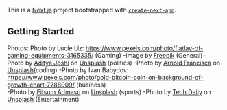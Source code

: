 This is a [Next.js](https://nextjs.org/) project bootstrapped with [`create-next-app`](https://github.com/vercel/next.js/tree/canary/packages/create-next-app).

## Getting Started

Photos:
Photo by Lucie Liz: https://www.pexels.com/photo/flatlay-of-gaming-equipments-3165335/ (Gaming)
-Image by <a href="https://www.freepik.com/free-vector/colorful-3d-background_7368759.htm#query=messaging&position=0&from_view=search&track=sph">Freepik</a> (General)
-Photo by <a href="https://unsplash.com/@adijoshi11?utm_source=unsplash&utm_medium=referral&utm_content=creditCopyText">Aditya Joshi</a> on <a href="https://unsplash.com/photos/FOhw4A1CR1Q?utm_source=unsplash&utm_medium=referral&utm_content=creditCopyText">Unsplash</a> (politics)
-Photo by <a href="https://unsplash.com/@clark_fransa?utm_source=unsplash&utm_medium=referral&utm_content=creditCopyText">Arnold Francisca</a> on <a href="https://unsplash.com/photos/f77Bh3inUpE?utm_source=unsplash&utm_medium=referral&utm_content=creditCopyText">Unsplash</a>(coding)
-Photo by Ivan Babydov: https://www.pexels.com/photo/gold-bitcoin-coin-on-background-of-growth-chart-7788009/ (business)  
-Photo by <a href="https://unsplash.com/@fitmasu?utm_source=unsplash&utm_medium=referral&utm_content=creditCopyText">Fitsum Admasu</a> on <a href="https://unsplash.com/photos/oGv9xIl7DkY?utm_source=unsplash&utm_medium=referral&utm_content=creditCopyText">Unsplash</a> (sports)
-Photo by <a href="https://unsplash.com/@techdailyca?utm_source=unsplash&utm_medium=referral&utm_content=creditCopyText">Tech Daily</a> on <a href="https://unsplash.com/photos/cF6Le-0viHY?utm_source=unsplash&utm_medium=referral&utm_content=creditCopyText">Unsplash</a> (Entertainment)
  
  
  
